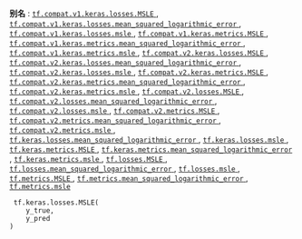**别名** : [ `tf.compat.v1.keras.losses.MSLE` ](/api_docs/python/tf/keras/losses/MSLE), [ `tf.compat.v1.keras.losses.mean_squared_logarithmic_error` ](/api_docs/python/tf/keras/losses/MSLE), [ `tf.compat.v1.keras.losses.msle` ](/api_docs/python/tf/keras/losses/MSLE), [ `tf.compat.v1.keras.metrics.MSLE` ](/api_docs/python/tf/keras/losses/MSLE), [ `tf.compat.v1.keras.metrics.mean_squared_logarithmic_error` ](/api_docs/python/tf/keras/losses/MSLE), [ `tf.compat.v1.keras.metrics.msle` ](/api_docs/python/tf/keras/losses/MSLE), [ `tf.compat.v2.keras.losses.MSLE` ](/api_docs/python/tf/keras/losses/MSLE), [ `tf.compat.v2.keras.losses.mean_squared_logarithmic_error` ](/api_docs/python/tf/keras/losses/MSLE), [ `tf.compat.v2.keras.losses.msle` ](/api_docs/python/tf/keras/losses/MSLE), [ `tf.compat.v2.keras.metrics.MSLE` ](/api_docs/python/tf/keras/losses/MSLE), [ `tf.compat.v2.keras.metrics.mean_squared_logarithmic_error` ](/api_docs/python/tf/keras/losses/MSLE), [ `tf.compat.v2.keras.metrics.msle` ](/api_docs/python/tf/keras/losses/MSLE), [ `tf.compat.v2.losses.MSLE` ](/api_docs/python/tf/keras/losses/MSLE), [ `tf.compat.v2.losses.mean_squared_logarithmic_error` ](/api_docs/python/tf/keras/losses/MSLE), [ `tf.compat.v2.losses.msle` ](/api_docs/python/tf/keras/losses/MSLE), [ `tf.compat.v2.metrics.MSLE` ](/api_docs/python/tf/keras/losses/MSLE), [ `tf.compat.v2.metrics.mean_squared_logarithmic_error` ](/api_docs/python/tf/keras/losses/MSLE), [ `tf.compat.v2.metrics.msle` ](/api_docs/python/tf/keras/losses/MSLE), [ `tf.keras.losses.mean_squared_logarithmic_error` ](/api_docs/python/tf/keras/losses/MSLE), [ `tf.keras.losses.msle` ](/api_docs/python/tf/keras/losses/MSLE), [ `tf.keras.metrics.MSLE` ](/api_docs/python/tf/keras/losses/MSLE), [ `tf.keras.metrics.mean_squared_logarithmic_error` ](/api_docs/python/tf/keras/losses/MSLE), [ `tf.keras.metrics.msle` ](/api_docs/python/tf/keras/losses/MSLE), [ `tf.losses.MSLE` ](/api_docs/python/tf/keras/losses/MSLE), [ `tf.losses.mean_squared_logarithmic_error` ](/api_docs/python/tf/keras/losses/MSLE), [ `tf.losses.msle` ](/api_docs/python/tf/keras/losses/MSLE), [ `tf.metrics.MSLE` ](/api_docs/python/tf/keras/losses/MSLE), [ `tf.metrics.mean_squared_logarithmic_error` ](/api_docs/python/tf/keras/losses/MSLE), [ `tf.metrics.msle` ](/api_docs/python/tf/keras/losses/MSLE)

```
 tf.keras.losses.MSLE(
    y_true,
    y_pred
)
 
```

